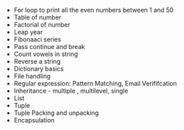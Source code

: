 - For loop to print all the even numbers between 1 and 50
- Table of number
- Factorial of number 
- Leap year
- Fibonaaci series
- Pass continue and break
- Count vowels in string
- Reverse a string
- Dictionary basics
- File handling
- Regular expression: Pattern Matching, Email Verififcation 
- Inheritance - multiple , multilevel, single
- List 
- Tuple
- Tuple Packing and unpacking
- Encapsulation